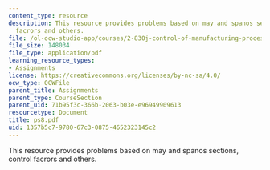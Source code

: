 ```yaml
---
content_type: resource
description: This resource provides problems based on may and spanos sections, control
  facrors and others.
file: /ol-ocw-studio-app/courses/2-830j-control-of-manufacturing-processes-sma-6303-spring-2008/1357b5c7978067c308754652323145c2_ps8.pdf
file_size: 148034
file_type: application/pdf
learning_resource_types:
- Assignments
license: https://creativecommons.org/licenses/by-nc-sa/4.0/
ocw_type: OCWFile
parent_title: Assignments
parent_type: CourseSection
parent_uid: 71b95f3c-366b-2063-b03e-e96949909613
resourcetype: Document
title: ps8.pdf
uid: 1357b5c7-9780-67c3-0875-4652323145c2
---
```

This resource provides problems based on may and spanos sections, control facrors and others.